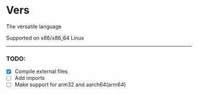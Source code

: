 # Vers
The versatile language

Supported on x86/x86_64 Linux

--- 

### TODO:
- [x] Compile external files
- [ ] Add imports
- [ ] Make support for arm32 and aarch64(arm64)
